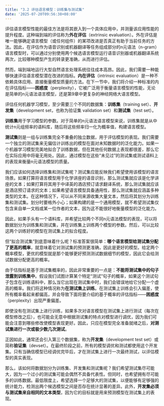 ```yaml
---
title: "3.2 评估语言模型：训练集与测试集"
date: '2025-07-20T09:56:38+08:00'
---
```


评估语言模型性能的最佳方法是将其嵌入到一个具体应用中，并测量该应用性能的提升程度。这种端到端的评估称为**外在评估**（extrinsic evaluation）。外在评估是唯一能够确定语言模型（或任何组件）的某项改进是否真正有助于当前任务的方法。因此，在评估作为语音识别或机器翻译等任务组成部分的n元语法（n-gram）语言模型时，可以通过分别使用两个候选语言模型运行语音识别器或机器翻译系统两次，比较哪种模型产生的转录更准确，从而进行评估。

然而，端到端地运行大型自然语言处理系统往往成本高昂。因此，我们需要一种能够快速评估语言模型潜在改进的指标。**内在评估**（intrinsic evaluation）是一种不依赖具体应用、直接衡量模型质量的方法。在下一节中，我们将介绍一种标准的内在评估指标——**困惑度**（perplexity），它被广泛用于衡量语言模型的性能，无论是简单的n元语法语言模型，还是第9章中更复杂的神经网络大语言模型。

评估任何机器学习模型，至少需要三个不同的数据集：**训练集**（training set）、**开发集**（development set，也称为验证集 validation set）和**测试集**（test set）。

**训练集**用于学习模型的参数。对于简单的n元语法语言模型来说，训练集就是从中统计n元组频率的语料库，随后将这些频率归一化为概率值，构建语言模型。

**测试集**则是一组与训练集完全不重叠的独立数据，用于评估模型的表现。我们需要一个独立的测试集来无偏估计训练出的模型在面对未知数据时的泛化能力。如果一个机器学习模型完美地拟合了训练数据，但在其他任何数据上表现都很差，那么它在实际应用中将毫无用处。因此，通过模型在这些“未见过”的测试集或测试语料上的表现来衡量n元语法模型的质量。

我们应该如何选择训练集和测试集呢？测试集应能反映我们希望使用该模型的语言场景。如果打算将语言模型用于化学讲座的语音识别，那么测试集就应该是化学讲座的文本；如果打算将其用于中译英的酒店预订请求翻译系统，那么测试集就应该是酒店预订请求的文本；如果希望语言模型具备通用性，那么测试集就应涵盖多种类型的文本。在这种情况下，可以从不同来源收集大量文本，然后将其划分为训练集和测试集。划分时要格外小心；如果构建的是一个通用模型，就不希望测试集仅包含来自单一文档或某一位作者的文本，因为这不能很好地衡量模型的泛化能力。

因此，如果手头有一个语料库，并希望比较两个不同n元语法模型的表现，可以将数据划分为训练集和测试集，并在训练集上训练两个模型的参数。然后，可以比较这两个训练好的模型在测试集上的拟合程度。

但“拟合测试集”到底意味着什么呢？标准答案很简单：**哪个语言模型给测试集分配了更高的概率**，就意味着它对测试集的预测更准确，因此是更好的模型。给定两个概率模型，更优的模型就是那个能够更好预测测试数据细节的模型，因此它会给测试数据分配更高的概率。

由于估指标是基于测试集概率的，因此非常重要的一点是：**不能将测试集中的句子泄露到训练集中**。假设我们试图计算某个特定“测试”句子的概率，如果这个测试句子包含在训练语料中，那么当它出现在测试集中时，我们会错误地给它分配一个虚高的概率。我们将这种情况称为**在测试集上训练**。在测试集上训练会引入偏差，使所有概率看起来都偏高，并会导致下面将要介绍的基于概率的评估指标——**困惑度**（perplexity）出现严重偏差。

即使没有在测试集上进行训练，如果多次对语言模型在测试集上进行测试（每次在模型修改之后），也可能会无意中根据测试集的特点对模型进行调优，因为我们可能会注意到哪些修改使模型表现更好。因此，只应在模型完全准备就绪之后，**对测试集进行一次或极少数几次测试**。

正因如此，通常还会引入第三个数据集，称为**开发集**（development test set）或简称**验证集**（devset）。在最终阶段之前，所有的模型调优和测试都使用这个开发集。只有当确信模型已经调优完毕后，才在测试集上进行一次最终测试，以评估模型的真实表现。

那么，该如何将数据划分为训练集、开发集和测试集呢？我们希望测试集尽可能大，因为一个过小的测试集可能会偶然不具备代表性。但同时，也希望拥有尽可能多的训练数据。最低限度上，希望选择一个足够大的测试集，以便能够有足够强的统计能力，检测出两个候选模型之间是否存在统计显著的差异。此外，**开发集必须与测试集来自相同的文本类型**，因为它的目标就是用来预测模型在测试集上的表现。

